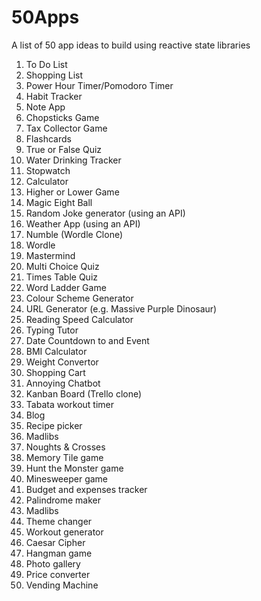 # 50Apps
A list of 50 app ideas to build using reactive state libraries

1. To Do List
2. Shopping List
3. Power Hour Timer/Pomodoro Timer
4. Habit Tracker
5. Note App
6. Chopsticks Game
7. Tax Collector Game
8. Flashcards
9. True or False Quiz
10. Water Drinking Tracker
11. Stopwatch
12. Calculator
13. Higher or Lower Game
14. Magic Eight Ball
15. Random Joke generator (using an API)
16. Weather App (using an API)
17. Numble (Wordle Clone)
18. Wordle
19. Mastermind
20. Multi Choice Quiz
21. Times Table Quiz
22. Word Ladder Game
23. Colour Scheme Generator
24. URL Generator (e.g. Massive Purple Dinosaur)
25. Reading Speed Calculator
26. Typing Tutor
27. Date Countdown to and Event
28. BMI Calculator
29. Weight Convertor
30. Shopping Cart
31. Annoying Chatbot
32. Kanban Board (Trello clone)
33. Tabata workout timer
34. Blog
35. Recipe picker
36. Madlibs
37. Noughts & Crosses
38. Memory Tile game
39. Hunt the Monster game
40. Minesweeper game
41. Budget and expenses tracker
42. Palindrome maker
43. Madlibs
44. Theme changer
45. Workout generator
46. Caesar Cipher
47. Hangman game
48. Photo gallery
49. Price converter
50. Vending Machine
